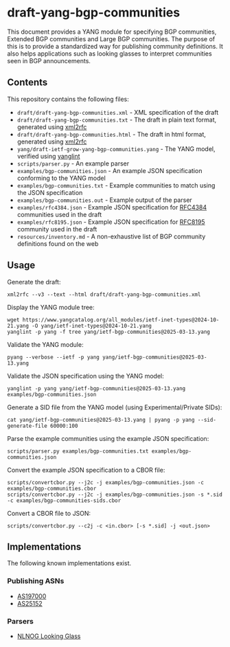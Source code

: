 # draft-yang-bgp-communities

This document provides a YANG module for specifying BGP communities, Extended BGP communities and Large BGP communities.
The purpose of this is to provide a standardized way for publishing community definitions.
It also helps applications such as looking glasses to interpret communities seen in BGP announcements.

## Contents

This repository contains the following files:

* `draft/draft-yang-bgp-communities.xml` - XML specification of the draft
* `draft/draft-yang-bgp-communities.txt` - The draft in plain text format, generated using [xml2rfc](https://pypi.org/project/xml2rfc/)
* `draft/draft-yang-bgp-communities.html` - The draft in html format, generated using [xml2rfc](https://pypi.org/project/xml2rfc/)
* `yang/draft-ietf-grow-yang-bgp-communities.yang` - The YANG model, verified using [yanglint](https://pypi.org/project/libyang/)
* `scripts/parser.py` - An example parser
* `examples/bgp-communities.json` - An example JSON specification conforming to the YANG model
* `examples/bgp-communities.txt` - Example communities to match using the JSON specification
* `examples/bgp-communities.out` - Example output of the parser
* `examples/rfc4384.json` - Example JSON specification for [RFC4384](https://www.rfc-editor.org/info/rfc4384) communities used in the draft
* `examples/rfc8195.json` - Example JSON specification for [RFC8195](https://www.rfc-editor.org/info/rfc8195) community used in the draft
* `resources/inventory.md` - A non-exhaustive list of BGP community definitions found on the web

## Usage

Generate the draft:
```
xml2rfc --v3 --text --html draft/draft-yang-bgp-communities.xml
```

Display the YANG module tree:
```
wget https://www.yangcatalog.org/all_modules/ietf-inet-types@2024-10-21.yang -O yang/ietf-inet-types@2024-10-21.yang
yanglint -p yang -f tree yang/ietf-bgp-communities@2025-03-13.yang
```

Validate the YANG module:
```
pyang --verbose --ietf -p yang yang/ietf-bgp-communities@2025-03-13.yang
```

Validate the JSON specification using the YANG model:
```
yanglint -p yang yang/ietf-bgp-communities@2025-03-13.yang examples/bgp-communities.json
```

Generate a SID file from the YANG model (using Experimental/Private SIDs):
```
cat yang/ietf-bgp-communities@2025-03-13.yang | pyang -p yang --sid-generate-file 60000:100
```

Parse the example communities using the example JSON specification:
```
scripts/parser.py examples/bgp-communities.txt examples/bgp-communities.json
```

Convert the example JSON specification to a CBOR file:
```
scripts/convertcbor.py --j2c -j examples/bgp-communities.json -c examples/bgp-communities.cbor
scripts/convertcbor.py --j2c -j examples/bgp-communities.json -s *.sid -c examples/bgp-communities-sids.cbor
```

Convert a CBOR file to JSON:
```
scripts/convertcbor.py --c2j -c <in.cbor> [-s *.sid] -j <out.json>
```

## Implementations

The following known implementations exist.

### Publishing ASNs

* [AS197000](https://www-static.ripe.net/dynamic/draft-ietf-grow-yang-bgp-communities/as197000.json)
* [AS25152](https://www-static.ripe.net/dynamic/draft-ietf-grow-yang-bgp-communities/as25152.json)

### Parsers

* [NLNOG Looking Glass](https://github.com/NLNOG/lg.ring.nlnog.net/)
